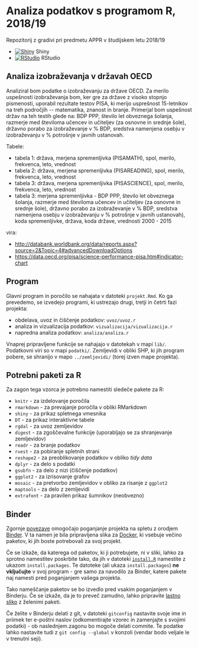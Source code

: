 # Analiza podatkov s programom R, 2018/19

Repozitorij z gradivi pri predmetu APPR v študijskem letu 2018/19

* [![Shiny](http://mybinder.org/badge.svg)](http://beta.mybinder.org/v2/gh/TomasRode/APPR-2018-19/master?urlpath=shiny/APPR-2018-19/projekt.Rmd) Shiny
* [![RStudio](http://mybinder.org/badge.svg)](http://beta.mybinder.org/v2/gh/TomasRode/APPR-2018-19/master?urlpath=rstudio) RStudio

## Analiza izobraževanja v državah OECD

Analiziral bom podatke o izobraževanju za države OECD. Za merilo uspešnosti izobraževanja bom, ker gre za države z visoko stopnjo pismenosti, uporabil rezultate testov PISA, ki merijo usprešnost 15-letnikov na treh področjih -- matematika, znanost in branje. Primerjal bom uspešnost držav na teh testih glede na: BDP PPP, število let obveznega šolanja, razmerje med številoma učencev in učiteljev (za osnovne in srednje šole), državno porabo za izobraževanje v % BDP, sredstva namenjena osebju v izobraževanju v % potrošnje v javnih ustanovah.

Tabele:
* tabela 1: država, merjena spremenljivka (PISAMATH), spol, merilo, frekvenca, leto, vrednost
* tabela 2: država, merjena spremenljivka (PISAREADING), spol, merilo, frekvenca, leto, vrednost
* tabela 3: država, merjena spremenljivka (PISASCIENCE), spol, merilo, frekvenca, leto, vrednost
* tabela 3: merjena spremenljivka - BDP PPP, število let obveznega šolanja, razmerje med številoma učencev in učiteljev (za osnovne in srednje šole), državno porabo za izobraževanje v % BDP, sredstva namenjena osebju v izobraževanju v % potrošnje v javnih ustanovah), koda spremenljivke, država, koda države, vrednosti 2000 - 2015

vira: 
* http://databank.worldbank.org/data/reports.aspx?source=2&Topic=4#advancedDownloadOptions
* https://data.oecd.org/pisa/science-performance-pisa.htm#indicator-chart

## Program

Glavni program in poročilo se nahajata v datoteki `projekt.Rmd`.
Ko ga prevedemo, se izvedejo programi, ki ustrezajo drugi, tretji in četrti fazi projekta:

* obdelava, uvoz in čiščenje podatkov: `uvoz/uvoz.r`
* analiza in vizualizacija podatkov: `vizualizacija/vizualizacija.r`
* napredna analiza podatkov: `analiza/analiza.r`

Vnaprej pripravljene funkcije se nahajajo v datotekah v mapi `lib/`.
Podatkovni viri so v mapi `podatki/`.
Zemljevidi v obliki SHP, ki jih program pobere,
se shranijo v mapo `../zemljevidi/` (torej izven mape projekta).

## Potrebni paketi za R

Za zagon tega vzorca je potrebno namestiti sledeče pakete za R:

* `knitr` - za izdelovanje poročila
* `rmarkdown` - za prevajanje poročila v obliki RMarkdown
* `shiny` - za prikaz spletnega vmesnika
* `DT` - za prikaz interaktivne tabele
* `rgdal` - za uvoz zemljevidov
* `digest` - za zgoščevalne funkcije (uporabljajo se za shranjevanje zemljevidov)
* `readr` - za branje podatkov
* `rvest` - za pobiranje spletnih strani
* `reshape2` - za preoblikovanje podatkov v obliko *tidy data*
* `dplyr` - za delo s podatki
* `gsubfn` - za delo z nizi (čiščenje podatkov)
* `ggplot2` - za izrisovanje grafov
* `mosaic` - za pretvorbo zemljevidov v obliko za risanje z `ggplot2`
* `maptools` - za delo z zemljevidi
* `extrafont` - za pravilen prikaz šumnikov (neobvezno)

## Binder

Zgornje [povezave](#analiza-podatkov-s-programom-r-201819)
omogočajo poganjanje projekta na spletu z orodjem [Binder](https://mybinder.org/).
V ta namen je bila pripravljena slika za [Docker](https://www.docker.com/),
ki vsebuje večino paketov, ki jih boste potrebovali za svoj projekt.

Če se izkaže, da katerega od paketov, ki ji potrebujete, ni v sliki,
lahko za sprotno namestitev poskrbite tako,
da jih v datoteki [`install.R`](install.R) namestite z ukazom `install.packages`.
Te datoteke (ali ukaza `install.packages`) **ne vključujte** v svoj program -
gre samo za navodilo za Binder, katere pakete naj namesti pred poganjanjem vašega projekta.

Tako nameščanje paketov se bo izvedlo pred vsakim poganjanjem v Binderju.
Če se izkaže, da je to preveč zamudno,
lahko pripravite [lastno sliko](https://github.com/jaanos/APPR-docker) z želenimi paketi.

Če želite v Binderju delati z git,
v datoteki `gitconfig` nastavite svoje ime in priimek ter e-poštni naslov
(odkomentirajte vzorec in zamenjajte s svojimi podatki) -
ob naslednjem.zagonu bo mogoče delati commite.
Te podatke lahko nastavite tudi z `git config --global` v konzoli
(vendar bodo veljale le v trenutni seji).
